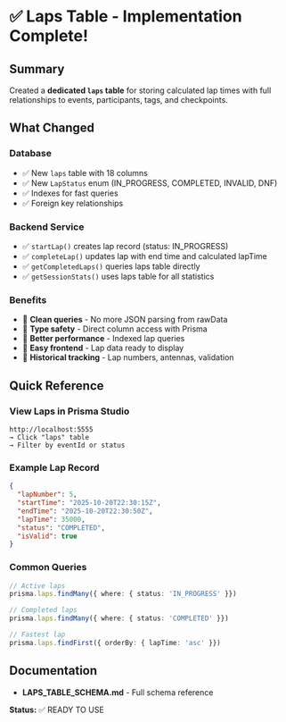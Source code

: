# ✅ Laps Table - Implementation Complete!

## Summary

Created a **dedicated `laps` table** for storing calculated lap times with full relationships to events, participants, tags, and checkpoints.

## What Changed

### Database
- ✅ New `laps` table with 18 columns
- ✅ New `LapStatus` enum (IN_PROGRESS, COMPLETED, INVALID, DNF)
- ✅ Indexes for fast queries
- ✅ Foreign key relationships

### Backend Service
- ✅ `startLap()` creates lap record (status: IN_PROGRESS)
- ✅ `completeLap()` updates lap with end time and calculated lapTime
- ✅ `getCompletedLaps()` queries laps table directly
- ✅ `getSessionStats()` uses laps table for all statistics

### Benefits
- 🎯 **Clean queries** - No more JSON parsing from rawData
- 🎯 **Type safety** - Direct column access with Prisma
- 🎯 **Better performance** - Indexed lap queries
- 🎯 **Easy frontend** - Lap data ready to display
- 🎯 **Historical tracking** - Lap numbers, antennas, validation

## Quick Reference

### View Laps in Prisma Studio
```
http://localhost:5555
→ Click "laps" table
→ Filter by eventId or status
```

### Example Lap Record
```json
{
  "lapNumber": 5,
  "startTime": "2025-10-20T22:30:15Z",
  "endTime": "2025-10-20T22:30:50Z",
  "lapTime": 35000,
  "status": "COMPLETED",
  "isValid": true
}
```

### Common Queries
```typescript
// Active laps
prisma.laps.findMany({ where: { status: 'IN_PROGRESS' }})

// Completed laps
prisma.laps.findMany({ where: { status: 'COMPLETED' }})

// Fastest lap
prisma.laps.findFirst({ orderBy: { lapTime: 'asc' }})
```

## Documentation
- **LAPS_TABLE_SCHEMA.md** - Full schema reference

**Status:** ✅ READY TO USE
